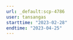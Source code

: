 ```yaml
---
url: _default:scp-4786
user: tansangas
starttime: "2023-02-28"
endtime: "2023-04-25"
---
```

<reserve />